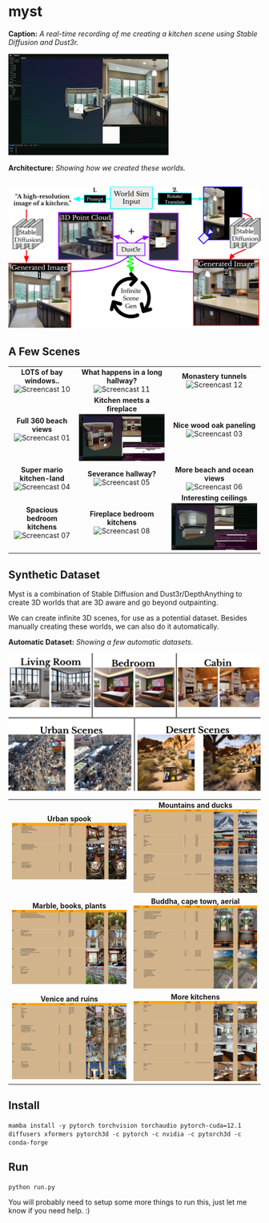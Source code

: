 # myst

**Caption:** *A real-time recording of me creating a kitchen scene using Stable Diffusion and Dust3r.*

![Demo Video](./img/demo.gif)

**Architecture:** *Showing how we created these worlds.*

![Architecture](./img/architecture.png)
---

## A Few Scenes 
<table>
  <tr>
    <td align="center">
      <strong>LOTS of bay windows..</strong><br>
      <img src="./img/screencast10.gif" alt="Screencast 10">
    </td>
    <td align="center">
      <strong>What happens in a long hallway?</strong><br>
      <img src="./img/screencast11.gif" alt="Screencast 11">
    </td>
    <td align="center">
      <strong>Monastery tunnels</strong><br>
      <img src="./img/screencast12.gif" alt="Screencast 12">
    </td>
  </tr>
  <tr>
    <td align="center">
      <strong>Full 360 beach views</strong><br>
      <img src="./img/screencast01.gif" alt="Screencast 01">
    </td>
    <td align="center">
      <strong>Kitchen meets a fireplace</strong><br>
      <img src="./img/screencast02.gif" alt="Screencast 02">
    </td>
    <td align="center">
      <strong>Nice wood oak paneling</strong><br>
      <img src="./img/screencast03.gif" alt="Screencast 03">
    </td>
  </tr>
  <tr>
    <td align="center">
      <strong>Super mario kitchen-land</strong><br>
      <img src="./img/screencast04.gif" alt="Screencast 04">
    </td>
    <td align="center">
      <strong>Severance hallway?</strong><br>
      <img src="./img/screencast05.gif" alt="Screencast 05">
    </td>
    <td align="center">
      <strong>More beach and ocean views</strong><br>
      <img src="./img/screencast06.gif" alt="Screencast 06">
    </td>
  </tr>
  <tr>
    <td align="center">
      <strong>Spacious bedroom kitchens</strong><br>
      <img src="./img/screencast07.gif" alt="Screencast 07">
    </td>
    <td align="center">
      <strong>Fireplace bedroom kitchens</strong><br>
      <img src="./img/screencast08.gif" alt="Screencast 08">
    </td>
    <td align="center">
      <strong>Interesting ceilings</strong><br>
      <img src="./img/screencast09.gif" alt="Screencast 09">
    </td>
  </tr>
</table>

## Synthetic Dataset 

Myst is a combination of Stable Diffusion and Dust3r/DepthAnything to create 3D worlds that are 3D aware and go beyond outpainting. 

We can create infinite 3D scenes, for use as a potential dataset. Besides manually creating these worlds, we can also do it automatically.

**Automatic Dataset:** *Showing a few automatic datasets.*

![Automatic Dataset](./img/automatic_dataset.png)

<table>
  <tr>
    <td align="center">
      <strong>Urban spook</strong><br>
      <img src="./img/auto1.png" alt="Screencast 10">
    </td>
    <td align="center">
      <strong>Mountains and ducks</strong><br>
      <img src="./img/auto2.png" alt="Screencast 11">
    </td>
  </tr>
  <tr>
    <td align="center">
      <strong>Marble, books, plants</strong><br>
      <img src="./img/auto3.png" alt="Screencast 01">
    </td>
    <td align="center">
      <strong>Buddha, cape town, aerial</strong><br>
      <img src="./img/auto4.png" alt="Screencast 02">
    </td>
  </tr>
  <tr>
    <td align="center">
      <strong>Venice and ruins</strong><br>
      <img src="./img/auto5.png" alt="Screencast 03">
    </td>
    <td align="center">
      <strong>More kitchens</strong><br>
      <img src="./img/auto6.png" alt="Screencast 03">
    </td>
  </tr>
</table>

## Install
`mamba install -y pytorch torchvision torchaudio pytorch-cuda=12.1 diffusers xformers pytorch3d -c pytorch -c nvidia -c pytorch3d -c conda-forge`

## Run
`python run.py`

You will probably need to setup some more things to run this, just let me know if you need help. :) 

